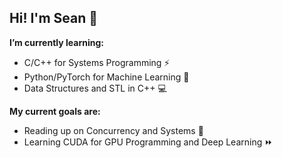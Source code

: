## Hi! I'm Sean 🌊

**I’m currently learning:** 
  - C/C++ for Systems Programming ⚡
  - Python/PyTorch for Machine Learning 🧠
  - Data Structures and STL in C++ 💻

**My current goals are:**
  - Reading up on Concurrency and Systems 🧪
  - Learning CUDA for GPU Programming and Deep Learning ⏩

